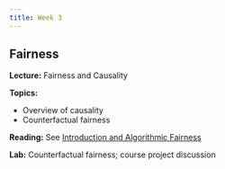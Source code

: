 ```yaml
---
title: Week 3
---
```


## Fairness

**Lecture:** Fairness and Causality

**Topics:**

* Overview of causality
* Counterfactual fairness

**Reading:** See [Introduction and Algorithmic Fairness](../../../assets/fairness_reader.pdf)

**Lab:** Counterfactual fairness; course project discussion
